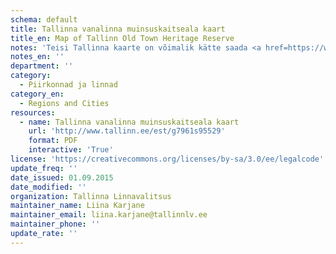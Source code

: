```yaml
---
schema: default
title: Tallinna vanalinna muinsuskaitseala kaart
title_en: Map of Tallinn Old Town Heritage Reserve
notes: 'Teisi Tallinna kaarte on võimalik kätte saada <a href=https://www.tallinn.ee/est/geoportaal/Kaardid-9>siit</a>.'
notes_en: ''
department: ''
category:
  - Piirkonnad ja linnad
category_en:
  - Regions and Cities
resources:
  - name: Tallinna vanalinna muinsuskaitseala kaart
    url: 'http://www.tallinn.ee/est/g7961s95529'
    format: PDF
    interactive: 'True'
license: 'https://creativecommons.org/licenses/by-sa/3.0/ee/legalcode'
update_freq: ''
date_issued: 01.09.2015
date_modified: ''
organization: Tallinna Linnavalitsus
maintainer_name: Liina Karjane
maintainer_email: liina.karjane@tallinnlv.ee
maintainer_phone: ''
update_rate: ''
---
```

